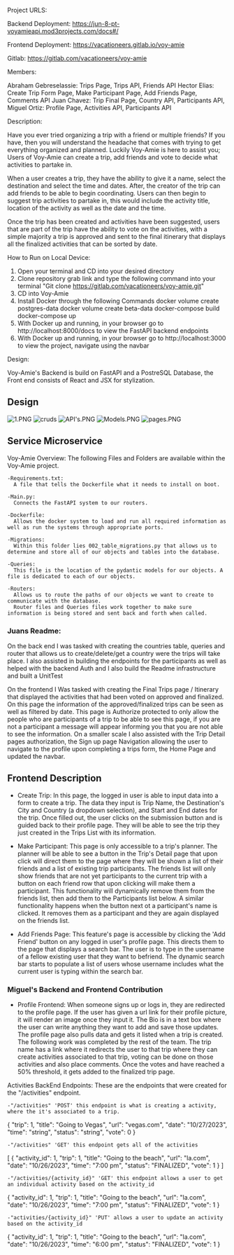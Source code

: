 Project URLS:

  Backend Deployment:
    https://jun-8-pt-voyamieapi.mod3projects.com/docs#/

  Frontend Deployment:
    https://vacationeers.gitlab.io/voy-amie

  Gitlab:
    https://gitlab.com/vacationeers/voy-amie


Members:

  Abraham Gebreselassie: Trips Page, Trips API, Friends API
  Hector Elias: Create Trip Form Page, Make Participant Page, Add Friends Page, Comments API
  Juan Chavez: Trip Final Page, Country API, Participants API,
  Miguel Ortiz: Profile Page, Activities API, Participants API


Description:

  Have you ever tried organizing a trip with a friend or multiple friends? If you have, then you will understand the headache that comes with trying to get everything organized and planned. Luckily Voy-Amie is here to assist you; Users of Voy-Amie can create a trip, add friends and vote to decide what activities to partake in.

  When a user creates a trip, they have the ability to give it a name, select the destination and select the time and dates. After, the creator of the trip can add friends to be able to begin coordinating. Users can then begin to suggest trip activities to partake in, this would include the activity title, location of the activity as well as the date and the time.

  Once the trip has been created and activities have been suggested, users that are part of the trip have the ability to vote on the activities, with a simple majority a trip is approved and sent to the final itinerary that displays all the finalized activities that can be sorted by date.


How to Run on Local Device:

  1. Open your terminal and CD into your desired directory
  2. Clone repository grab link and type the following command into your terminal "Git clone https://gitlab.com/vacationeers/voy-amie.git"
  3. CD into Voy-Amie
  4. Install Docker through the following Commands
      docker volume create postgres-data
      docker volume create beta-data
      docker-compose build
      docker-compose up
  5. With Docker up and running, in your browser go to http://localhost:8000/docs to view the FastAPI backend endpoints
  6. With Docker up and running, in your browser go to http://localhost:3000 to view the project, navigate using the navbar

Design:

  Voy-Amie's Backend is build on FastAPI and a PostreSQL Database, the Front end consists of React and JSX for stylization.
## Design
![1.PNG](1.PNG)
![cruds](cruds.png)
![API's.PNG](API's.PNG)
![Models.PNG](Models.PNG)
![pages.PNG](Pages.PNG)
## Service Microservice


Voy-Amie Overview:
  The following Files and Folders are available within the Voy-Amie project.

    -Requirements.txt:
      A file that tells the Dockerfile what it needs to install on boot.

    -Main.py:
      Connects the FastAPI system to our routers.

    -Dockerfile:
      Allows the docker system to load and run all required information as well as run the systems through appropriate ports.

    -Migrations:
      Within this folder lies 002_table_migrations.py that allows us to determine and store all of our objects and tables into the database.

    -Queries:
      This file is the location of the pydantic models for our objects. A file is dedicated to each of our objects.

    -Routers:
      Allows us to route the paths of our objects we want to create to communicate with the database.
      Router files and Queries files work together to make sure information is being stored and sent back and forth when called.



<h3>Juans Readme:</h3>

<p>On the back end I was tasked with creating the countries table, queries and router that allows us to create/delete/get a country were the trips will take place. I also assisted in building the endpoints for the participants as well as helped with the backend Auth and I also build the Readme infrastructure and built a UnitTest</p>

<p>On the frontend I Was tasked with creating the Final Trips page / Itinerary that displayed the activities that had been voted on approved and finalized. On this page the information of the approved/finalized trips can be seen as well as filtered by date. This page is Authorize protected to only allow the people who are participants of a trip to be able to see this page, if you are not a participant a message will appear informing you that you are not able to see the information. On a smaller scale I also assisted with the Trip Detail pages authorization, the Sign up page Navigation allowing the user to navigate to the profile upon completing a trips form, the Home Page and updated the navbar.</p>


## Frontend Description

  - Create Trip:
    In this page, the logged in user is able to input data into a form to create a trip. The data they input is Trip Name, the Destination's City and Country (a dropdown selection), and Start and End dates for the trip. Once filled out, the user clicks on the submission button and is guided back to their profile page. They will be able to see the trip they just created in the Trips List with its information.

  - Make Participant:
    This page is only accessible to a trip's planner. The planner will be able to see a button in the Trip's Detail page that upon click will direct them to the page where they will be shown a list of their friends and a list of existing trip participants. The friends list will only show friends that are not yet participants to the current trip with a button on each friend row that upon clicking will make them a participant. This functionality will dynamically remove them from the friends list, then add them to the Participants list below. A similar functionality happens when the button next ot a participant's name is clicked. It removes them as a participant and they are again displayed on the friends list.

  - Add Friends Page:
    This feature's page is accessible by clicking the 'Add Friend' button on any logged in user's profile page. This directs them to the page that displays a search bar. The user is to type in the username of a fellow existing user that they want to befriend. The dynamic search bar starts to populate a list of users whose username includes what the current user is typing within the search bar.


### Miguel's Backend and Frontend Contribution


-  Profile Frontend: When someone signs up or logs in, they are redirected to the profile page. If the user has given a url link for their profile picture, it will render an image once they input it. The Bio is in a text box where the user can write anything they want to add and save those updates. The profile page also pulls data and gets it listed when a trip is created. The following work was completed by the rest of the team. The trip name has a link where it redirects the user to that trip where they can create activities associated to that trip, voting can be done on those activities and also place comments. Once the votes and have reached a 50% threshold, it gets added to the finalized trip page. 


Activities BackEnd Endpoints:
These are the endpoints that were created for the "/activities" endpoint.

    -"/activities" 'POST' this endpoint is what is creating a activity, where the it's associated to a trip.
{
  "trip": 1,
  "title": "Going to Vegas",
  "url": "vegas.com",
  "date": "10/27/2023",
  "time": "string",
  "status": "string",
  "vote": 0
}

    -"/activities" 'GET' this endpoint gets all of the activities
[
  {
    "activity_id": 1,
    "trip": 1,
    "title": "Going to the beach",
    "url": "la.com",
    "date": "10/26/2023",
    "time": "7:00 pm",
    "status": "FINALIZED",
    "vote": 1
  }
]

    -"/activities/{activity_id}" 'GET' this endpoint allows a user to get an individual activity based on the activity_id
  {
    "activity_id": 1,
    "trip": 1,
    "title": "Going to the beach",
    "url": "la.com",
    "date": "10/26/2023",
    "time": "7:00 pm",
    "status": "FINALIZED",
    "vote": 1
  }

    -"activities/{activity_id}" 'PUT' allows a user to update an activity based on the activity_id

  {
    "activity_id": 1,
    "trip": 1,
    "title": "Going to the beach",
    "url": "la.com",
    "date": "10/26/2023",
    "time": "6:00 pm",
    "status": "FINALIZED",
    "vote": 1
  }